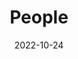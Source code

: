 ---
title: People
date: 2022-10-24

type: landing

sections:
  - block: people
    content:
      title: Meet the network
      # Choose which groups/teams of users to display.
      #   Edit `user_groups` in each user's profile to add them to one or more of these groups.
      user_groups:
          - Animators
          - Members
          - Invited External Members
      sort_by: Params.last_name
      sort_ascending: true
    design:
      show_interests: false
      show_role: true
      show_social: true
---